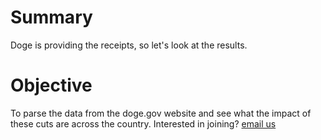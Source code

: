 # Summary
Doge is providing the receipts, so let's look at the results.

# Objective
To parse the data from the doge.gov website and see what the impact of these cuts are across the country. Interested in joining? [email us](mailto:dogeparser@gmail.com)